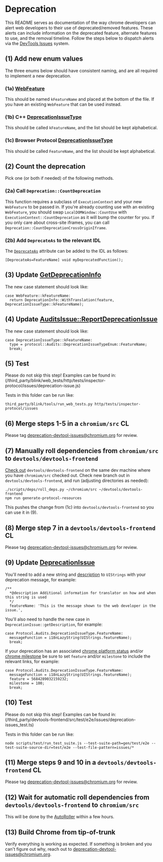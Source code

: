 # Deprecation

This README serves as documentation of the way chrome developers can alert web developers to their use of deprecated/removed features.
These alerts can include information on the deprecated feature, alternate features to use, and the removal timeline.
Follow the steps below to dispatch alerts via the [DevTools Issues](https://developer.chrome.com/docs/devtools/issues/) system.

## (1) Add new enum values

The three enums below should have consistent naming, and are all required to implement a new deprecation.

### (1a) [WebFeature](/third_party/blink/public/mojom/use_counter/metrics/web_feature.mojom)

This should be named `kFeatureName` and placed at the bottom of the file.
If you have an existing `WebFeature` that can be used instead.

### (1b) C++ [DeprecationIssueType](/third_party/blink/renderer/core/inspector/inspector_audits_issue.h)

This should be called `kFeatureName`, and the list should be kept alphabetical.

### (1c) Browser Protocol [DeprecationIssueType](/third_party/blink/public/devtools_protocol/browser_protocol.pdl)

This should be called `FeatureName`, and the list should be kept alphabetical.

## (2) Count the deprecation

Pick one (or both if needed) of the following methods.

### (2a) Call `Deprecation::CountDeprecation`

This function requires a subclass of `ExecutionContext` and your new `WebFeature` to be passed in.
If you're already counting use with an existing `WebFeature`, you should swap `LocalDOMWindow::CountUse` with `ExecutionContext::CountDeprecation` as it will bump the counter for you.
If you only care about cross-site iframes, you can call `Deprecation::CountDeprecationCrossOriginIframe`.

### (2b) Add `DeprecateAs` to the relevant IDL

The [`DeprecateAs`](https://chromium.googlesource.com/chromium/src/+/refs/heads/main/third_party/blink/renderer/bindings/IDLExtendedAttributes.md#DeprecateAs_m_a_c) attribute can be added to the IDL as follows:

```
[DeprecateAs=FeatureName] void myDeprecatedFunction();
```

## (3) Update [GetDeprecationInfo](/third_party/blink/renderer/core/frame/deprecation/deprecation.cc)

The new case statement should look like:
```
case WebFeature::kFeatureName:
  return DeprecationInfo::WithTranslation(feature, DeprecationIssueType::kFeatureName);
```

## (4) Update [AuditsIssue::ReportDeprecationIssue](/third_party/blink/renderer/core/inspector/inspector_audits_issue.cc)

The new case statement should look like:
```
case DeprecationIssueType::kFeatureName:
  type = protocol::Audits::DeprecationIssueTypeEnum::FeatureName;
  break;
```

## (5) Test

Please do not skip this step! Examples can be found in:
(/third_party/blink/web_tests/http/tests/inspector-protocol/issues/deprecation-issue.js)

Tests in this folder can be run like:
```
third_party/blink/tools/run_web_tests.py http/tests/inspector-protocol/issues
```

## (6) Merge steps 1-5 in a `chromium/src` CL

Please tag deprecation-devtool-issues@chromium.org for review.

## (7) Manually roll dependencies from `chromium/src` to `devtools/devtools-frontend`

[Check out](https://chromium.googlesource.com/devtools/devtools-frontend/+/refs/heads/main/docs/workflows.md) `devtools/devtools-frontend` on the same dev machine where you have `chromium/src` checked out.
Check new branch out in `devtools/devtools-frontend`, and run (adjusting directories as needed):
```
./scripts/deps/roll_deps.py ~/chromium/src ~/devtools/devtools-frontend
npm run generate-protocol-resources
```
This pushes the change from (1c) into `devtools/devtools-frontend` so you can use it in (9).

## (8) Merge step 7 in a `devtools/devtools-frontend` CL

Please tag deprecation-devtool-issues@chromium.org for review.

## (9) Update [DeprecationIssue](/third_party/devtools-frontend/src/front_end/models/issues_manager/DeprecationIssue.ts)

You'll need to add a new string and [description](https://chromium.googlesource.com/devtools/devtools-frontend/+/refs/heads/main/docs/localization/descriptions.md) to `UIStrings` with your deprecation message, for example:
```
/**
  *@description Additional information for translator on how and when this string is used
  */
  featureName: 'This is the message shown to the web developer in the issue.',
```

You'll also need to handle the new case in `DeprecationIssue::getDescription`, for example:
```
case Protocol.Audits.DeprecationIssueType.FeatureName:
  messageFunction = i18nLazyString(UIStrings.featureName);
  break;
```

If your deprecation has an associated [chrome platform status](https://chromestatus.com/features) and/or [chrome milestone](https://chromiumdash.appspot.com/schedule) be sure to set `feature` and/or `milestone` to include the relevant links, for example:
```
case Protocol.Audits.DeprecationIssueType.FeatureName:
  messageFunction = i18nLazyString(UIStrings.featureName);
  feature = 5684289032159232;
  milestone = 100;
  break;
```

## (10) Test

Please do not skip this step! Examples can be found in:
(/third_party/devtools-frontend/src/test/e2e/issues/deprecation-issues_test.ts)

Tests in this folder can be run like:
```
node scripts/test/run_test_suite.js --test-suite-path=gen/test/e2e --test-suite-source-dir=test/e2e --test-file-pattern=issues/*
```

## (11) Merge steps 9 and 10 in a `devtools/devtools-frontend` CL

Please tag deprecation-devtool-issues@chromium.org for review.

## (12) Wait for automatic roll dependencies from `devtools/devtools-frontend` to `chromium/src`

This will be done by the [AutoRoller](https://autoroll.skia.org/r/devtools-frontend-chromium) within a few hours.

## (13) Build Chrome from tip-of-trunk

Verify everything is working as expected.
If something is broken and you can't figure out why, reach out to deprecation-devtool-issues@chromium.org.
